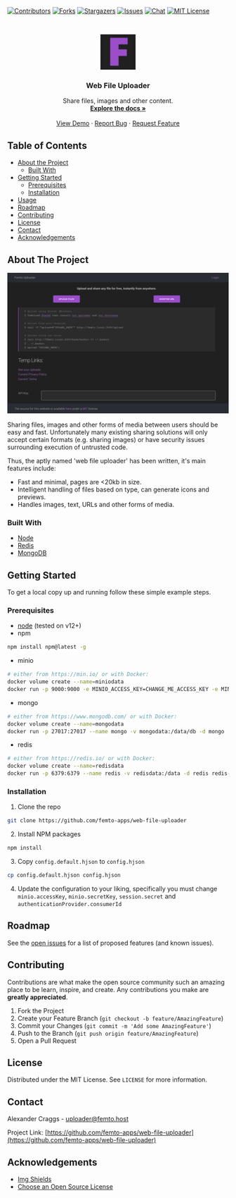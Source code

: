 <!-- PROJECT SHIELDS -->
<!--
*** I'm using markdown "reference style" links for readability.
*** Reference links are enclosed in brackets [ ] instead of parentheses ( ).
*** See the bottom of this document for the declaration of the reference variables
*** for contributors-url, forks-url, etc. This is an optional, concise syntax you may use.
*** https://www.markdownguide.org/basic-syntax/#reference-style-links
-->
[![Contributors][contributors-shield]][contributors-url]
[![Forks][forks-shield]][forks-url]
[![Stargazers][stars-shield]][stars-url]
[![Issues][issues-shield]][issues-url]
[![Chat][chat-shield]][chat-url]
[![MIT License][license-shield]][license-url]

<!-- PROJECT LOGO -->
<br />
<p align="center">
  <a href="https://github.com/femto-apps/web-file-uploader">
    <img src="public/images/logo.png" alt="Logo" width="80" height="80">
  </a>

  <h3 align="center">Web File Uploader</h3>

  <p align="center">
    Share files, images and other content.
    <br />
    <a href="https://github.com/femto-apps/web-file-uploader"><strong>Explore the docs »</strong></a>
    <br />
    <br />
    <a href="https://v2.femto.pw">View Demo</a>
    ·
    <a href="https://github.com/femto-apps/web-file-uploader/issues">Report Bug</a>
    ·
    <a href="https://github.com/femto-apps/web-file-uploader/issues">Request Feature</a>
  </p>
</p>



<!-- TABLE OF CONTENTS -->
## Table of Contents

* [About the Project](#about-the-project)
  * [Built With](#built-with)
* [Getting Started](#getting-started)
  * [Prerequisites](#prerequisites)
  * [Installation](#installation)
* [Usage](#usage)
* [Roadmap](#roadmap)
* [Contributing](#contributing)
* [License](#license)
* [Contact](#contact)
* [Acknowledgements](#acknowledgements)



<!-- ABOUT THE PROJECT -->
## About The Project

[![Web File Uploader Screenshot][product-screenshot]](https://v2.femto.pw)

Sharing files, images and other forms of media between users should be easy and fast.  Unfortunately many existing sharing solutions will only accept certain formats (e.g. sharing images) or have security issues surrounding execution of untrusted code.

Thus, the aptly named 'web file uploader' has been written, it's main features include:

- Fast and minimal, pages are <20kb in size.
- Intelligent handling of files based on type, can generate icons and previews.
- Handles images, text, URLs and other forms of media.

### Built With

* [Node](https://nodejs.org)
* [Redis](https://redis.io/)
* [MongoDB](https://www.mongodb.com/)

<!-- GETTING STARTED -->
## Getting Started

To get a local copy up and running follow these simple example steps.

### Prerequisites

* [node](https://nodejs.org/en/download/) (tested on v12+)
* npm
```sh
npm install npm@latest -g
```
* minio
```sh
# either from https://min.io/ or with Docker:
docker volume create --name=miniodata
docker run -p 9000:9000 -e MINIO_ACCESS_KEY=CHANGE_ME_ACCESS_KEY -e MINIO_SECRET_KEY=CHANGE_ME_SECRET_KEY --name minio -v miniodata:/data -d minio/minio server /data
```
* mongo
```sh
# either from https://www.mongodb.com/ or with Docker:
docker volume create --name=mongodata
docker run -p 27017:27017 --name mongo -v mongodata:/data/db -d mongo
```
* redis
```sh
# either from https://redis.io/ or with Docker:
docker volume create --name=redisdata
docker run -p 6379:6379 --name redis -v redisdata:/data -d redis redis-server --appendonly yes
```

### Installation

1. Clone the repo
```sh
git clone https://github.com/femto-apps/web-file-uploader
```
2. Install NPM packages
```sh
npm install
```
3. Copy `config.default.hjson` to `config.hjson`
```sh
cp config.default.hjson config.hjson
```
4. Update the configuration to your liking, specifically you must change `minio.accessKey`, `minio.secretKey`, `session.secret` and `authenticationProvider.consumerId`

<!-- ROADMAP -->
## Roadmap

See the [open issues](https://github.com/femto-apps/web-file-uploader/issues) for a list of proposed features (and known issues).



<!-- CONTRIBUTING -->
## Contributing

Contributions are what make the open source community such an amazing place to be learn, inspire, and create. Any contributions you make are **greatly appreciated**.

1. Fork the Project
2. Create your Feature Branch (`git checkout -b feature/AmazingFeature`)
3. Commit your Changes (`git commit -m 'Add some AmazingFeature'`)
4. Push to the Branch (`git push origin feature/AmazingFeature`)
5. Open a Pull Request



<!-- LICENSE -->
## License

Distributed under the MIT License. See `LICENSE` for more information.



<!-- CONTACT -->
## Contact

Alexander Craggs - uploader@femto.host

Project Link: [https://github.com/femto-apps/web-file-uploader](https://github.com/femto-apps/web-file-uploader)



<!-- ACKNOWLEDGEMENTS -->
## Acknowledgements
* [Img Shields](https://shields.io)
* [Choose an Open Source License](https://choosealicense.com)





<!-- MARKDOWN LINKS & IMAGES -->
<!-- https://www.markdownguide.org/basic-syntax/#reference-style-links -->
[contributors-shield]: https://img.shields.io/github/contributors/femto-apps/web-file-uploader.svg?style=flat-square
[contributors-url]: https://github.com/femto-apps/web-file-uploader/graphs/contributors
[forks-shield]: https://img.shields.io/github/forks/femto-apps/web-file-uploader.svg?style=flat-square
[forks-url]: https://github.com/femto-apps/web-file-uploader/network/members
[chat-shield]: https://img.shields.io/discord/493418312714289158?style=flat-square
[chat-url]: https://femto.pw/discord
[stars-shield]: https://img.shields.io/github/stars/femto-apps/web-file-uploader.svg?style=flat-square
[stars-url]: https://github.com/femto-apps/web-file-uploader/stargazers
[issues-shield]: https://img.shields.io/github/issues/femto-apps/web-file-uploader.svg?style=flat-square
[issues-url]: https://github.com/femto-apps/web-file-uploader/issues
[license-shield]: https://img.shields.io/github/license/femto-apps/web-file-uploader.svg?style=flat-square
[license-url]: https://github.com/femto-apps/web-file-uploader/blob/master/LICENSE.txt
[product-screenshot]: public/images/new_screenshot.png
